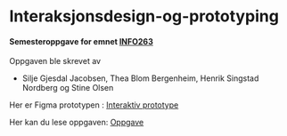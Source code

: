 # Interaksjonsdesign-og-prototyping
#### Semesteroppgave for emnet [INFO263](https://www.uib.no/emne/INFO263)

Oppgaven ble skrevet av 
* Silje Gjesdal Jacobsen, Thea Blom Bergenheim, Henrik Singstad Nordberg og Stine Olsen


Her er Figma prototypen : [Interaktiv prototype](https://www.figma.com/proto/WQScylInvGqcvP50ZVaNCz/N%C3%B8ste?node-id=411%3A1035&scaling=scale-down&page-id=0%3A1&starting-point-node-id=411%3A1083)

Her kan du lese oppgaven: [Oppgave](https://github.com/STIOlsen/Interaksjonsdesign-og-prototyping/blob/main/semmesterOppgave.pdf)
